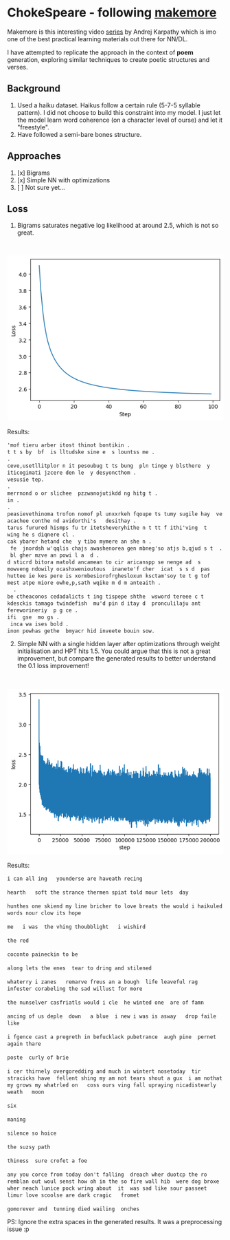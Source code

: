 # ChokeSpeare - following [makemore](https://github.com/karpathy/makemore)
Makemore is this interesting video [series](https://www.youtube.com/playlist?list=PLAqhIrjkxbuWI23v9cThsA9GvCAUhRvKZ) by Andrej Karpathy which is imo one of the best practical learning materials out there for NN/DL.

I have attempted to replicate the approach in the context of **poem** generation, exploring similar techniques to create poetic structures and verses.

## Background
1. Used a haiku dataset. Haikus follow a certain rule (5-7-5 syllable pattern). I did not choose to build this constraint into my model. I just let the model learn word coherence (on a character level of ourse) and let it "freestyle".
2. Have followed a semi-bare bones structure.

## Approaches
1. [x] Bigrams
2. [x] Simple NN with optimizations
3. [ ] Not sure yet...

## Loss
1. Bigrams saturates negative log likelihood at around 2.5, which is not so great.
<br/>

![bigramloss.png](./assets/bigramloss.png)

Results:
```
'mof tieru arber itost thinot bontikin .
t t s by  bf  is lltudske sine e  s lountss me .
.
ceve,usetllitplor n it pesoubug t ts bung  pln tinge y blsthere  y iticogimati jzcere den le  y desyoncthom .
vesusie tep.
.
merrnond o or slichee  pzzwanojutikdd ng hitg t .
in .
.
peasievethinoma trofon nomof pl unxxrkeh fqoupe ts tumy sugile hay  ve acachee conthe nd avidorthi's   desithay .
tarus furured hismps fu tr itetsheveryhithe n t tt f ithi'ving  t   wing he s diqnere cl .
cak ybarer hetand che  y tibo mymere an she n .
 fe  jnordsh w'qqlis chajs awashenorea gen mbneg'so atjs b,qjud s t  .
 bl gher mzve an powi l a  d .
d sticrd bitora matold ancamean to cir aricanspp se nenge ad  s mowveng ndowily ocashxwenioutous  inanete'f cher  icat  s s d  pas huttee ie kes pere is xormbesiorofrghesloxun ksctam'soy te t g tof mest atpe miore owhe,p,sath wqike m d m anteaith .
  .
be ctheaconos cedadalicts t ing tispepe shthe  wsword tereee c t kdesckis tamago twindefish  mu'd pin d itay d  pronculilaju ant fereworineriy  p g ce .
ifi  gse  mo gs .
 inca wa ises bold .
inon powhas gethe  bmyacr hid inveete bouin sow.

```

2. Simple NN with a single hidden layer after optimizations through weight initialisation and HPT hits 1.5. You could argue that this is not a great improvement, but compare the generated results to better understand the 0.1 loss improvement!
<br/>

![mlploss.png](./assets/mlploss.png)

Results:
```
i can all ing   younderse are haveath recing 

hearth   soft the strance thermen spiat told mour lets  day 

hunthes one skiend my line bricher to love breats the would i haikuled words nour clow its hope 

me   i was  the vhing thoubblight   i wishird 

the red 

coconto paineckin to be 

along lets the enes  tear to dring and stilened 

whaterry i zanes   remarve freus an a bough  life leaveful rag infester corabeling the sad willust for more 

the nunselver casfriatls would i cle  he winted one  are of famn 

ancing of us deple  down   a blue  i new i was is asway   drop faile   like 

i fgence cast a pregreth in befucklack pubetrance  augh pine  pernet again thare 

poste  curly of brie 

i cer thirnely overgoreddirg and much in wintert nosetoday  tir stracicks have  fellent shing my am not tears shout a gux  i am nothat  my grows my whatrled on   coss ours ving fall upraying nicadistearly weath   moon 

six 

maning 

silence so hoice 

the suzsy path 

thiness  sure crofet a foe 

any you corce from today don't falling  dreach wher duotcp the ro remblan out woul senst how oh in the so fire wall hib  were dog broxe wher neach lunice pock wring about  it  was sad like sour passeet limur love scoolse are dark cragic   fromet 

gomorever and  tunning died wailing  onches 

```
PS: Ignore the extra spaces in the generated results. It was a preprocessing issue :p
